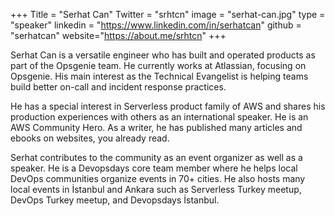 +++
Title = "Serhat Can"
Twitter = "srhtcn"
image = "serhat-can.jpg"
type = "speaker"
linkedin = "https://www.linkedin.com/in/serhatcan"
github = "serhatcan"
website="https://about.me/srhtcn"
+++

Serhat Can is a versatile engineer who has built and operated products as part of the Opsgenie team. He currently works at Atlassian, focusing on Opsgenie. His main interest as the Technical Evangelist is helping teams build better on-call and incident response practices.

He has a special interest in Serverless product family of AWS and shares his production experiences with others as an international speaker. He is an AWS Community Hero. As a writer, he has published many articles and ebooks on websites, you already read.

Serhat contributes to the community as an event organizer as well as a speaker. He is a Devopsdays core team member where he helps local DevOps communities organize events in 70+ cities. He also hosts many local events in İstanbul and Ankara such as Serverless Turkey meetup, DevOps Turkey meetup, and Devopsdays İstanbul.
